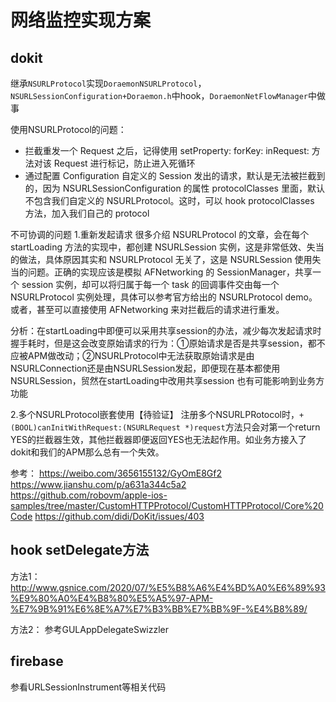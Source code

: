 # 网络监控实现方案

## dokit
继承`NSURLProtocol`实现`DoraemonNSURLProtocol`，`NSURLSessionConfiguration+Doraemon.h`中hook，`DoraemonNetFlowManager`中做事

使用NSURLProtocol的问题：
- 拦截重发一个 Request 之后，记得使用 setProperty: forKey: inRequest: 方法对该 Request 进行标记，防止进入死循环
- 通过配置 Configuration 自定义的 Session 发出的请求，默认是无法被拦截到的，因为 NSURLSessionConfiguration 的属性 protocolClasses 里面，默认不包含我们自定义的 NSURLProtocol。这时，可以 hook protocolClasses 方法，加入我们自己的 protocol

不可协调的问题
1.重新发起请求
很多介绍 NSURLProtocol 的文章，会在每个 startLoading 方法的实现中，都创建 NSURLSession 实例，这是非常低效、失当的做法，具体原因其实和 NSURLProtocol 无关了，这是 NSURLSession 使用失当的问题。正确的实现应该是模拟 AFNetworking 的 SessionManager，共享一个 session 实例，却可以将归属于每一个 task 的回调事件交由每一个 NSURLProtocol 实例处理，具体可以参考官方给出的 NSURLProtocol demo。或者，甚至可以直接使用 AFNetworking 来对拦截后的请求进行重发。
    
分析：在startLoading中即便可以采用共享session的办法，减少每次发起请求时握手耗时，但是这会改变原始请求的行为：①原始请求是否是共享session，都不应被APM做改动；②NSURLProtocol中无法获取原始请求是由NSURLConnection还是由NSURLSession发起，即便现在基本都使用NSURLSession，贸然在startLoading中改用共享session 也有可能影响到业务方功能

2.多个NSURLProtocol嵌套使用【待验证】
注册多个NSURLPRotocol时，`+ (BOOL)canInitWithRequest:(NSURLRequest *)request`方法只会对第一个return YES的拦截器生效，其他拦截器即便返回YES也无法起作用。如业务方接入了dokit和我们的APM那么总有一个失效。

参考：
https://weibo.com/3656155132/GyOmE8Gf2
https://www.jianshu.com/p/a631a344c5a2
https://github.com/robovm/apple-ios-samples/tree/master/CustomHTTPProtocol/CustomHTTPProtocol/Core%20Code
https://github.com/didi/DoKit/issues/403


## hook setDelegate方法
方法1：
http://www.gsnice.com/2020/07/%E5%B8%A6%E4%BD%A0%E6%89%93%E9%80%A0%E4%B8%80%E5%A5%97-APM-%E7%9B%91%E6%8E%A7%E7%B3%BB%E7%BB%9F-%E4%B8%89/

方法2：
参考GULAppDelegateSwizzler

## firebase
参看URLSessionInstrument等相关代码